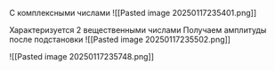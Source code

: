 С комплексными числами
![[Pasted image 20250117235401.png]]

Характеризуется 2 вещественными числами
Получаем амплитуды после подстановки 
![[Pasted image 20250117235502.png]]



![[Pasted image 20250117235748.png]]
